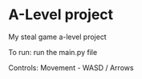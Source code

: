 # A-Level project
 My steal game a-level project

 To run:
 run the main.py file

 Controls:
 Movement - WASD / Arrows